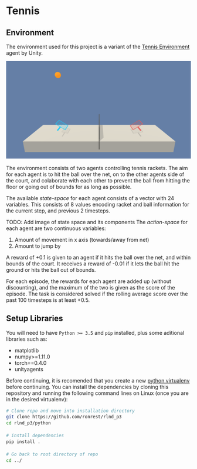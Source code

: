# Tennis

## Environment

The environment used for this project is a variant of the  [Tennis Environment](https://github.com/Unity-Technologies/ml-agents/blob/master/docs/Learning-Environment-Examples.md#tennis) agent by Unity.

![image ](tennis.png)

The environment consists of two agents controlling tennis rackets. The aim for each agent is to hit the ball over the net, on to the other agents side of the court, and colaborate with each other to prevent the ball from hitting the floor or going out of bounds for as long as possible.

The available *state-space* for each agent consists of a vector with 24 variables. This consists of 8 values encoding racket and ball information for the current step, and previous 2 timesteps.


TODO: Add image of state space and its components
The *action-space* for each agent are two continuous variables:

1. Amount of movement in x axis (towards/away from net)
2. Amount to jump by

A reward of +0.1 is given to an agent if it hits the ball over the net, and within bounds of the court. It receives a reward of -0.01 if it lets the ball hit the ground or hits the ball out of bounds.

For each episode, the rewards for each agent are added up (without discounting), and the maximum of the two is given as the score of the episode. The task is considered solved if the rolling average score over the past 100 timesteps is at least +0.5.



## Setup Libraries

You will need to have `Python >= 3.5` and `pip` installed, plus some aditional libraries such as:

- matplotlib
- numpy>=1.11.0
- torch==0.4.0
- unityagents

Before continuing, it is recomended that you create a new [python virtualenv](https://virtualenv.pypa.io/en/latest/) before continuing. You can install the dependencies by cloning this repository and running the following  command lines on Linux (once you are in the desired virtualenv):

```sh
# Clone repo and move into installation directory
git clone https://github.com/ronrest/rlnd_p3
cd rlnd_p3/python

# install dependencies
pip install .

# Go back to root directory of repo
cd ../
```

